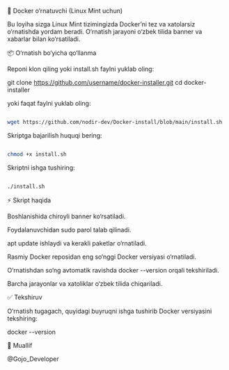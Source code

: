 🚀 Docker o‘rnatuvchi (Linux Mint uchun)

Bu loyiha sizga Linux Mint tizimingizda Docker’ni tez va xatolarsiz o‘rnatishda yordam beradi.
O‘rnatish jarayoni o‘zbek tilida banner va xabarlar bilan ko‘rsatiladi.

📦 O‘rnatish bo‘yicha qo‘llanma

Reponi klon qiling yoki install.sh faylni yuklab oling:

git clone https://github.com/username/docker-installer.git
cd docker-installer


yoki faqat faylni yuklab oling:
```bash

wget https://github.com/nodir-dev/Docker-install/blob/main/install.sh
```

Skriptga bajarilish huquqi bering:
```bash

chmod +x install.sh
```

Skriptni ishga tushiring:
```bash

./install.sh

```
⚡ Skript haqida

Boshlanishida chiroyli banner ko‘rsatiladi.

Foydalanuvchidan sudo parol talab qilinadi.

apt update ishlaydi va kerakli paketlar o‘rnatiladi.

Rasmiy Docker reposidan eng so‘nggi Docker versiyasi o‘rnatiladi.

O‘rnatishdan so‘ng avtomatik ravishda docker --version orqali tekshiriladi.

Barcha jarayonlar va xatoliklar o‘zbek tilida chiqariladi.

✅ Tekshiruv

O‘rnatish tugagach, quyidagi buyruqni ishga tushirib Docker versiyasini tekshiring:

docker --version

👤 Muallif

@Gojo_Developer
